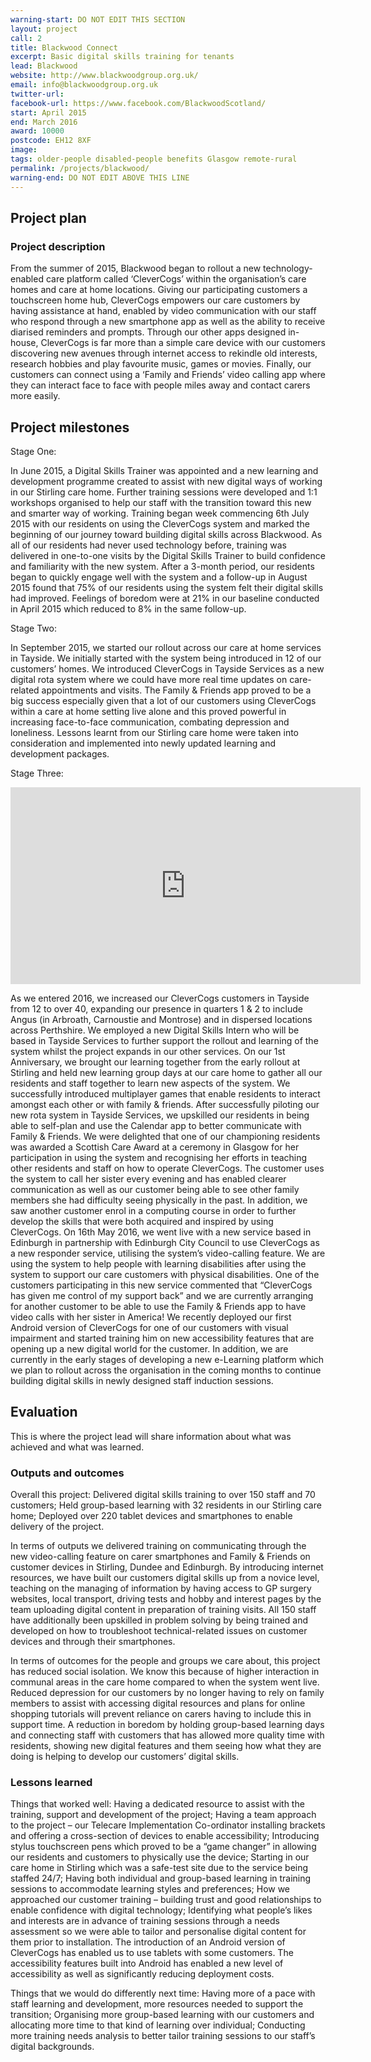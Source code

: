 ```yaml
---
warning-start: DO NOT EDIT THIS SECTION
layout: project
call: 2
title: Blackwood Connect
excerpt: Basic digital skills training for tenants
lead: Blackwood
website: http://www.blackwoodgroup.org.uk/
email: info@blackwoodgroup.org.uk
twitter-url:
facebook-url: https://www.facebook.com/BlackwoodScotland/
start: April 2015
end: March 2016
award: 10000
postcode: EH12 8XF
image:
tags: older-people disabled-people benefits Glasgow remote-rural
permalink: /projects/blackwood/
warning-end: DO NOT EDIT ABOVE THIS LINE
---
```


## Project plan

### Project description

From the summer of 2015, Blackwood began to rollout a new technology-enabled care platform called ‘CleverCogs’ within the organisation’s care homes and care at home locations. Giving our participating customers a touchscreen home hub, CleverCogs empowers our care customers by having assistance at hand, enabled by video communication with our staff who respond through a new smartphone app as well as the ability to receive diarised reminders and prompts. Through our other apps designed in-house, CleverCogs is far more than a simple care device with our customers discovering new avenues through internet access to rekindle old interests, research hobbies and play favourite music, games or movies. Finally, our customers can connect using a ‘Family and Friends’ video calling app where they can interact face to face with people miles away and contact carers more easily.

## Project milestones

Stage One:

In June 2015, a Digital Skills Trainer was appointed and a new learning and development programme created to assist with new digital ways of working in our Stirling care home. Further training sessions were developed and 1:1 workshops organised to help our staff with the transition toward this new and smarter way of working.
Training began week commencing 6th July 2015 with our residents on using the CleverCogs system and marked the beginning of our journey toward building digital skills across Blackwood. As all of our residents had never used technology before, training was delivered in one-to-one visits by the Digital Skills Trainer to build confidence and familiarity with the new system. After a 3-month period, our residents began to quickly engage well with the system and a follow-up in August 2015 found that 75% of our residents using the system felt their digital skills had improved. Feelings of boredom were at 21% in our baseline conducted in April 2015 which reduced to 8% in the same follow-up.

Stage Two:

In September 2015, we started our rollout across our care at home services in Tayside. We initially started with the system being introduced in 12 of our customers’ homes. We introduced CleverCogs in Tayside Services as a new digital rota system where we could have more real time updates on care-related appointments and visits. The Family & Friends app proved to be a big success especially given that a lot of our customers using CleverCogs within a care at home setting live alone and this proved powerful in increasing face-to-face communication, combating depression and loneliness. Lessons learnt from our Stirling care home were taken into consideration and implemented into newly updated learning and development packages.

Stage Three:

<iframe width="560" height="315" src="https://www.youtube.com/embed/c5tqrH_ItMY" frameborder="0" allowfullscreen></iframe>

As we entered 2016, we increased our CleverCogs customers in Tayside from 12 to over 40, expanding our presence in quarters 1 & 2 to include Angus (in Arbroath, Carnoustie and Montrose) and in dispersed locations across Perthshire. We employed a new Digital Skills Intern who will be based in Tayside Services to further support the rollout and learning of the system whilst the project expands in our other services.
On our 1st Anniversary, we brought our learning together from the early rollout at Stirling and held new learning group days at our care home to gather all our residents and staff together to learn new aspects of the system. We successfully introduced multiplayer games that enable residents to interact amongst each other or with family & friends. After successfully piloting our new rota system in Tayside Services, we upskilled our residents in being able to self-plan and use the Calendar app to better communicate with Family & Friends. We were delighted that one of our championing residents was awarded a Scottish Care Award at a ceremony in Glasgow for her participation in using the system and recognising her efforts in teaching other residents and staff on how to operate CleverCogs. The customer uses the system to call her sister every evening and has enabled clearer communication as well as our customer being able to see other family members she had difficulty seeing physically in the past. In addition, we saw another customer enrol in a computing course in order to further develop the skills that were both acquired and inspired by using CleverCogs.
On 16th May 2016, we went live with a new service based in Edinburgh in partnership with Edinburgh City Council to use CleverCogs as a new responder service, utilising the system’s video-calling feature. We are using the system to help people with learning disabilities after using the system to support our care customers with physical disabilities. One of the customers participating in this new service commented that “CleverCogs has given me control of my support back” and we are currently arranging for another customer to be able to use the Family & Friends app to have video calls with her sister in America!
We recently deployed our first Android version of CleverCogs for one of our customers with visual impairment and started training him on new accessibility features that are opening up a new digital world for the customer. In addition, we are currently in the early stages of developing a new e-Learning platform which we plan to rollout across the organisation in the coming months to continue building digital skills in newly designed staff induction sessions.

## Evaluation

This is where the project lead will share information about what was achieved and what was learned.

### Outputs and outcomes

Overall this project:
Delivered digital skills training to over 150 staff and 70 customers;
Held group-based learning with 32 residents in our Stirling care home;
Deployed over 220 tablet devices and smartphones to enable delivery of the project.

In terms of outputs we delivered training on communicating through the new video-calling feature on carer smartphones and Family & Friends on customer devices in Stirling, Dundee and Edinburgh. By introducing internet resources, we have built our customers digital skills up from a novice level, teaching on the managing of information by having access to GP surgery websites, local transport, driving tests and hobby and interest pages by the team uploading digital content in preparation of training visits. All 150 staff have additionally been upskilled in problem solving by being trained and developed on how to troubleshoot technical-related issues on customer devices and through their smartphones.

In terms of outcomes for the people and groups we care about, this project has reduced social isolation. We know this because of higher interaction in communal areas in the care home compared to when the system went live. Reduced depression for our customers by no longer having to rely on family members to assist with accessing digital resources and plans for online shopping tutorials will prevent reliance on carers having to include this in support time. A reduction in boredom by holding group-based learning days and connecting staff with customers that has allowed more quality time with residents, showing new digital features and them seeing how what they are doing is helping to develop our customers’ digital skills.

### Lessons learned

Things that worked well:
Having a dedicated resource to assist with the training, support and development of the project;
Having a team approach to the project – our Telecare Implementation Co-ordinator installing brackets and offering a cross-section of devices to enable accessibility;
Introducing stylus touchscreen pens which proved to be a “game changer” in allowing our residents and customers to physically use the device;
Starting in our care home in Stirling which was a safe-test site due to the service being staffed 24/7;
Having both individual and group-based learning in training sessions to accommodate learning styles and preferences;
How we approached our customer training – building trust and good relationships to enable confidence with digital technology;
Identifying what people’s likes and interests are in advance of training sessions through a needs assessment so we were able to tailor and personalise digital content for them prior to installation.
The introduction of an Android version of CleverCogs has enabled us to use tablets with some customers. The accessibility features built into Android has enabled a new level of accessibility as well as significantly reducing deployment costs.

Things that we would do differently next time:
Having more of a pace with staff learning and development, more resources needed to support the transition;
Organising more group-based learning with our customers and allocating more time to that kind of learning over individual;
Conducting more training needs analysis to better tailor training sessions to our staff’s digital backgrounds.
